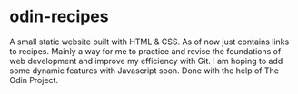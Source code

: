 # odin-recipes
A small static website built with HTML & CSS. As of now just contains links to recipes. Mainly a way for me to practice and revise the foundations of web development and improve my efficiency with Git. I am hoping to add some dynamic features with Javascript soon. Done with the help of The Odin Project.